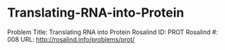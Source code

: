 # Translating-RNA-into-Protein

Problem Title: Translating RNA into Protein
Rosalind ID: PROT
Rosalind #: 008
URL: http://rosalind.info/problems/prot/
